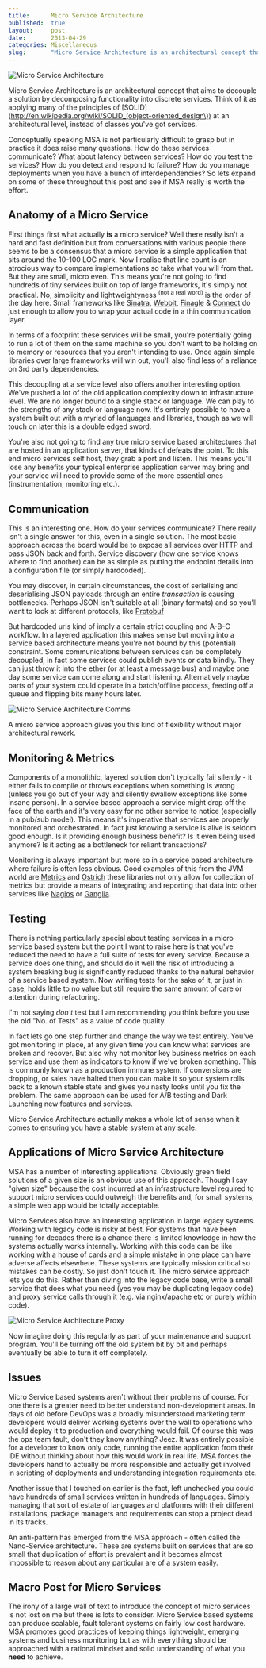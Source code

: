 ```yaml
---
title:      Micro Service Architecture
published:  true
layout:     post
date:       2013-04-29
categories: Miscellaneous
slug:       "Micro Service Architecture is an architectural concept that aims to decouple a solution by decomposing functionality into discrete services"
---
```


![Micro Service Architecture](/images/blog/micro-service-architecture.png)

Micro Service Architecture is an architectural concept that aims to decouple a solution by decomposing functionality into discrete services.  Think of it as applying many of the principles of [SOLID](http://en.wikipedia.org/wiki/SOLID_(object-oriented_design\)) at an architectural level, instead of classes you've got services.

Conceptually speaking MSA is not particularly difficult to grasp but in practice it does raise many questions.  How do these services communicate? What about latency between services? How do you test the services?  How do you detect and respond to failure? How do you manage deployments when you have a bunch of interdependencies?  So lets expand on some of these throughout this post and see if MSA really is worth the effort.

## Anatomy of a Micro Service

First things first what actually __is__ a micro service?  Well there really isn't a hard and fast definition but from conversations with various people there seems to be a consensus that a micro service is a simple application that sits around the 10-100 LOC mark.  Now I realise that line count is an atrocious way to compare implementations so take what you will from that.  But they are small, micro even. This means you're not going to find hundreds of tiny services built on top of large frameworks, it's simply not practical.  No, simplicity and lightweightyness <sup>(not a real word)</sup> is the order of the day here.  Small frameworks like [Sinatra](http://www.sinatrarb.com/), [Webbit](https://github.com/webbit/webbit), [Finagle](http://twitter.github.io/finagle/) & [Connect](http://www.senchalabs.org/connect/) do just enough to allow you to wrap your actual code in a thin communication layer.

In terms of a footprint these services will be small, you're potentially going to run a lot of them on the same machine so you don't want to be holding on to memory or resources that you aren't intending to use.  Once again simple libraries over large frameworks will win out, you'll also find less of a reliance on 3rd party dependencies.

This decoupling at a service level also offers another interesting option.  We've pushed a lot of the old application complexity down to infrastructure level.  We are no longer bound to a single stack or language.  We can play to the strengths of any stack or language now.  It's entirely possible to have a system built out with a myriad of languages and libraries, though as we will touch on later this is a double edged sword.

You're also not going to find any true micro service based architectures that are hosted in an application server, that kinds of defeats the point.  To this end micro services self host, they grab a port and listen.  This means you'll lose any benefits your typical enterprise application server may bring and your service will need to provide some of the more essential ones (instrumentation, monitoring etc.).

## Communication

This is an interesting one.  How do your services communicate?  There really isn't a single answer for this, even in a single solution.  The most basic approach across the board would be to expose all services over HTTP and pass JSON back and forth.  Service discovery (how one service knows where to find another) can be as simple as putting the endpoint details into a configuration file (or simply hardcoded).  

You may discover, in certain circumstances, the cost of serialising and deserialising JSON payloads through an entire _transaction_ is causing bottlenecks.  Perhaps JSON isn't suitable at all (binary formats) and so you'll want to look at different protocols, like [Protobuf](https://code.google.com/p/protobuf/)

But hardcoded urls kind of imply a certain strict coupling and A-B-C workflow.  In a layered application this makes sense but moving into a service based architecture means you're not bound by this (potential) constraint.  Some communications between services can be completely decoupled, in fact some services could publish events or data blindly.  They can just throw it into the ether (or at least a message bus) and maybe one day some service can come along and start listening.  Alternatively maybe parts of your system could operate in a batch/offline process, feeding off a queue and flipping bits many hours later.  

![Micro Service Architecture Comms](/images/blog/micro-service-architecture-comms.png)

A micro service approach gives you this kind of flexibility without major architectural rework.

## Monitoring & Metrics

Components of a monolithic, layered solution don't typically fail silently - it either fails to compile or throws exceptions when something is wrong (unless you go out of your way and silently swallow exceptions like some insane person).  In a service based approach a service might drop off the face of the earth and it's very easy for no other service to notice (especially in a pub/sub model).  This means it's imperative that services are properly monitored and orchestrated.  In fact just knowing a service is alive is seldom good enough.  Is it providing enough business benefit? Is it even being used anymore? Is it acting as a bottleneck for reliant transactions?

Monitoring is always important but more so in a service based architecture where failure is often less obvious.  Good examples of this from the JVM world are [Metrics](http://metrics.codahale.com/) and [Ostrich](https://github.com/twitter/ostrich) these libraries not only allow for collection of metrics but provide a means of integrating and reporting that data into other services like [Nagios](http://www.nagios.org/) or [Ganglia](http://ganglia.sourceforge.net/).

## Testing 

There is nothing particularly special about testing services in a micro service based system but the point I want to raise here is that you've reduced the need to have a full suite of tests for every service.  Because a service does one thing, and should do it well the risk of introducing a system breaking bug is significantly reduced thanks to the natural behavior of a service based system.  Now writing tests for the sake of it, or just in case, holds little to no value but still require the same amount of care or attention during refactoring.

I'm not saying _don't_ test but I am recommending you think before you use the old "No. of Tests" as a value of code quality.

In fact lets go one step further and change the way we test entirely.  You've got monitoring in place, at any given time you can know what services are broken and recover.  But also why not monitor key business metrics on each service and use them as indicators to know if we've broken something.  This is commonly known as a production immune system.  If conversions are dropping, or sales have halted then you can make it so your system rolls back to a known stable state and gives you nasty looks until you fix the problem.  The same approach can be used for A/B testing and Dark Launching new features and services.

Micro Service Architecture actually makes a whole lot of sense when it comes to ensuring you have a stable system at any scale.

##  Applications of Micro Service Architecture

MSA has a number of interesting applications.  Obviously green field solutions of a given size is an obvious use of this approach.  Though I say "given size" because the cost incurred at an infrastructure level required to support micro services could outweigh the benefits and, for small systems, a simple web app would be totally acceptable.

Micro Services also have an interesting application in large legacy systems.  Working with legacy code is risky at best.  For systems that have been running for decades there is a chance there is limited knowledge in how the systems actually works internally.  Working with this code can be like working with a house of cards and a simple mistake in one place can have adverse affects elsewhere.  These systems are typically mission critical so mistakes can be costly.  So just don't touch it.  The micro service approach lets you do this.  Rather than diving into the legacy code base, write a small service that does what you need (yes you may be duplicating legacy code) and proxy service calls through it (e.g. via nginx/apache etc or purely within code).  

![Micro Service Architecture Proxy](/images/blog/micro-service-architecture-proxy.png)

Now imagine doing this regularly as part of your maintenance and support program.  You'll be turning off the old system bit by bit and perhaps eventually be able to turn it off completely.

## Issues

Micro Service based systems aren't without their problems of course.  For one there is a greater need to better understand non-development areas.  In days of old before DevOps was a broadly misunderstood marketing term developers would deliver working systems over the wall to operations who would deploy it to production and everything would fail.  Of course this was the ops team fault, don't they know anything?  Jeez.  It was entirely possible for a developer to know only code, running the entire application from their IDE without thinking about how this would work in real life.  MSA forces the developers hand to actually be more responsible and actually get involved in scripting of deployments and understanding integration requirements etc.

Another issue that I touched on earlier is the fact, left unchecked you could have hundreds of small services written in hundreds of languages.  Simply managing that sort of estate of languages and platforms with their different installations, package managers and requirements can stop a project dead in its tracks.

An anti-pattern has emerged from the MSA approach - often called the Nano-Service architecture.  These are systems built on services that are so small that duplication of effort is prevalent and it becomes almost impossible to reason about any particular are of a system easily.

## Macro Post for Micro Services

The irony of a large wall of text to introduce the concept of micro services is not lost on me but there is lots to consider.  Micro Service based systems can produce scalable, fault tolerant systems on fairly low cost hardware.  MSA promotes good practices of keeping things lightweight, emerging systems and business monitoring but as with everything should be approached with a rational mindset and solid understanding of what you __need__ to achieve.